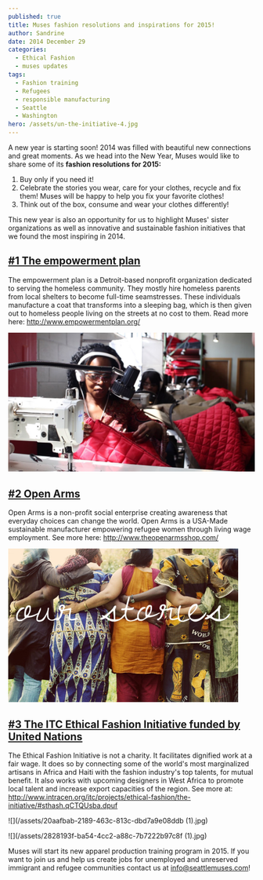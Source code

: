 ```yaml
---
published: true
title: Muses fashion resolutions and inspirations for 2015!
author: Sandrine
date: 2014 December 29
categories:
  - Ethical Fashion
  - muses updates
tags:
  - Fashion training
  - Refugees
  - responsible manufacturing
  - Seattle
  - Washington
hero: /assets/un-the-initiative-4.jpg
---
```

A new year is starting soon! 2014 was filled with beautiful new connections and great moments. As we head into the New Year, Muses would like to share some of its **fashion resolutions for 2015:**

1. Buy only if you need it!
2. Celebrate the stories you wear, care for your clothes, recycle and fix them! Muses will be happy to help you fix your favorite clothes!
3. Think out of the box, consume and wear your clothes differently!

This new year is also an opportunity for us to highlight Muses' sister organizations as well as innovative and sustainable fashion initiatives that we found the most inspiring in 2014.

## [#1 The empowerment plan](http://www.empowermentplan.org/)

The empowerment plan is a Detroit-based nonprofit organization dedicated to serving the homeless community. They mostly hire homeless parents from local shelters to become full-time seamstresses. These individuals manufacture a coat that transforms into a sleeping bag, which is then given out to homeless people living on the streets at no cost to them. Read more here: http://www.empowermentplan.org/

![](/assets/36204_53dc2b0c4bbc78.01845670-big.jpg?q=20140802001516)

## [#2 Open Arms](http://www.theopenarmsshop.com)

Open Arms is a non-profit social enterprise creating awareness that everyday choices can change the world. Open Arms is a USA-Made sustainable manufacturer empowering refugee women through living wage employment. See more here: http://www.theopenarmsshop.com/

![IMG_9983e2.jpg](/assets/a4061-img_9983e2.jpg)

## [#3 The ITC Ethical Fashion Initiative funded by United Nations](http://www.intracen.org/itc/projects/ethical-fashion/the-initiative/#sthash.qCTQUsba.dpuf)

The Ethical Fashion Initiative is not a charity. It facilitates dignified work at a fair wage. It does so by connecting some of the world's most marginalized artisans in Africa and Haiti with the fashion industry's top talents, for mutual benefit. It also works with upcoming designers in West Africa to promote local talent and increase export capacities of the region. See more at: http://www.intracen.org/itc/projects/ethical-fashion/the-initiative/#sthash.qCTQUsba.dpuf

![](/assets/20aafbab-2189-463c-813c-dbd7a9e08ddb (1).jpg)

![](/assets/2828193f-ba54-4cc2-a88c-7b7222b97c8f (1).jpg)

Muses will start its new apparel production training program in 2015. If you want to join us and help us create jobs for unemployed and unreserved immigrant and refugee communities contact us at info@seattlemuses.com!